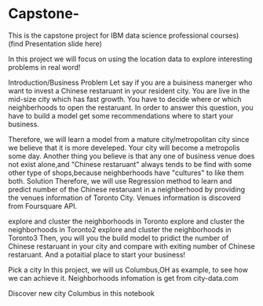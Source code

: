 # Capstone-
This is the capstone project for IBM data science professional courses)
(find Presentation slide here)

In this project we will focus on using the location data to explore interesting problems in real word!

Introduction/Business Problem
Let say if you are a buisiness manerger who want to invest a Chinese restaruant in your resident city. You are live in the mid-size city which has fast growth. You have to decide where or which neighberhoods to open the restaruant.
In order to answer this question, you have to build a model get some recommendations where to start your business.

Therefore, we will learn a model from a mature city/metropolitan city since we believe that it is more develeped. Your city will become a metropolis some day.
Another thing you believe is that any one of business venue does not exist alone,and "Chinese restaruant" always tends to be find with some other type of shops,because neighberhoods have "cultures" to like them both.
Solution
Therefore, we will use Regression method to learn and predict number of the Chinese restaruant in a neighberhood by providing the venues information of Toronto City. Venues information is discoverd from Foursquare API.

explore and cluster the neighborhoods in Toronto
explore and cluster the neighborhoods in Toronto2
explore and cluster the neighborhoods in Toronto3
Then, you will you the build model to pridict the number of Chinese restaruant in your city and compare with exiting number of Chinese restaruant. And a potaitial place to start your business!

Pick a city
In this project, we will us Columbus,OH as example, to see how we can achieve it. Neighborhoods infomation is get from city-data.com

Discover new city Columbus in this notebook
